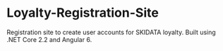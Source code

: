 # Loyalty-Registration-Site
Registration site to create user accounts for SKIDATA loyalty. Built using .NET Core 2.2 and Angular 6. 
